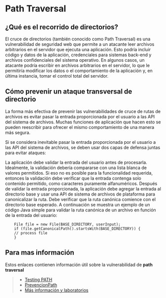 
# **Path Traversal**

## **¿Qué es el recorrido de directorios?**
El cruce de directorios (también conocido como Path Traversal) es una vulnerabilidad de seguridad web que permite a un atacante leer archivos arbitrarios en el servidor que ejecuta una aplicación. Esto podría incluir código y datos de la aplicación, credenciales para sistemas back-end y archivos confidenciales del sistema operativo. En algunos casos, un atacante podría escribir en archivos arbitrarios en el servidor, lo que le permitiría modificar los datos o el comportamiento de la aplicación y, en última instancia, tomar el control total del servidor.






## **Cómo prevenir un ataque transversal de directorio**
La forma más efectiva de prevenir las vulnerabilidades de cruce de rutas de archivos es evitar pasar la entrada proporcionada por el usuario a las API del sistema de archivos. Muchas funciones de aplicación que hacen esto se pueden reescribir para ofrecer el mismo comportamiento de una manera más segura.

Si se considera inevitable pasar la entrada proporcionada por el usuario a las API del sistema de archivos, se deben usar dos capas de defensa juntas para evitar ataques:

La aplicación debe validar la entrada del usuario antes de procesarla. Idealmente, la validación debería compararse con una lista blanca de valores permitidos. Si eso no es posible para la funcionalidad requerida, entonces la validación debe verificar que la entrada contenga solo contenido permitido, como caracteres puramente alfanuméricos.
Después de validar la entrada proporcionada, la aplicación debe agregar la entrada al directorio base y usar una API de sistema de archivos de plataforma para canonicalizar la ruta. Debe verificar que la ruta canónica comience con el directorio base esperado.
A continuación se muestra un ejemplo de un código Java simple para validar la ruta canónica de un archivo en función de la entrada del usuario:
```
    File file = new File(BASE_DIRECTORY, userInput);
    if (file.getCanonicalPath().startsWith(BASE_DIRECTORY)) {
    // process file
    }
```


## **Para mas información**
Estos enlaces contienen información útil sobre la vulnerabilidad de **path traversal**
>- [Testing PATH](https://owasp.org/www-project-web-security-testing-guide/latest/4-Web_Application_Security_Testing/05-Authorization_Testing/01-Testing_Directory_Traversal_File_Include)
>- [PrevencionPath](https://owasp.org/www-community/attacks/Path_Traversal)
>- [Más información y laboratorios](https://portswigger.net/web-security/file-path-traversal)
